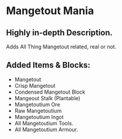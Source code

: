 # Mangetout Mania

## Highly in-depth Description.

Adds All Thing Mangetout related, real or not. 

## Added Items & Blocks: 

- Mangetout
- Crisp Mangetout
- Condensed Mangetout Block
- Mangeout Stalk (Plantable)
- Mangetoutium Ore
- Raw Mangetoutium
- Mangetoutium Ingot
- All Mangetoutium Tools.
- All Mangetoutium Armour. 
